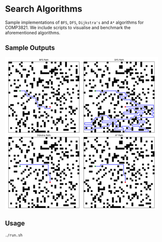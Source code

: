 # Search Algorithms

Sample implementations of `BFS`, `DFS`, `Dijkstra's` and `A*` algorithms for COMP3821. We include scripts to visualise and benchmark the aforementioned algorithms.

## Sample Outputs
![Paths](./out/grid_search_40_0.2_2024-04-13_16-43-37.png)

## Usage
```
./run.sh
```
